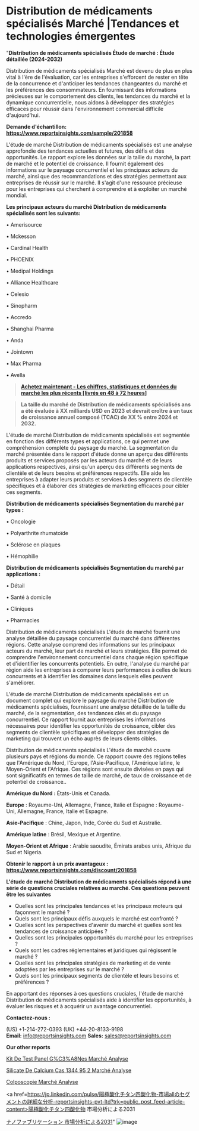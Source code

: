 # Distribution de médicaments spécialisés Marché |Tendances et technologies émergentes

"<strong>Distribution de médicaments spécialisés Étude de marché : Étude détaillée (2024-2032)</strong>

Distribution de médicaments spécialisés Marché est devenu de plus en plus vital à l'ère de l'évaluation, car les entreprises s'efforcent de rester en tête de la concurrence et d'anticiper les tendances changeantes du marché et les préférences des consommateurs. En fournissant des informations précieuses sur le comportement des clients, les tendances du marché et la dynamique concurrentielle, nous aidons à développer des stratégies efficaces pour réussir dans l'environnement commercial difficile d'aujourd'hui.

<strong>Demande d'échantillon: <a href=https://www.reportsinsights.com/sample/201858>https://www.reportsinsights.com/sample/201858</a></strong>

L'étude de marché Distribution de médicaments spécialisés est une analyse approfondie des tendances actuelles et futures, des défis et des opportunités. Le rapport explore les données sur la taille du marché, la part de marché et le potentiel de croissance. Il fournit également des informations sur le paysage concurrentiel et les principaux acteurs du marché, ainsi que des recommandations et des stratégies permettant aux entreprises de réussir sur le marché. Il s'agit d'une ressource précieuse pour les entreprises qui cherchent à comprendre et à exploiter un marché mondial.

<strong>Les principaux acteurs du marché Distribution de médicaments spécialisés sont les suivants:</strong>

• Amerisource

• Mckesson

• Cardinal Health

• PHOENIX

• Medipal Holdings

• Alliance Healthcare

• Celesio

• Sinopharm

• Accredo

• Shanghai Pharma

• Anda

• Jointown

• Max Pharma

• Avella
<blockquote><a href=https://www.reportsinsights.com/buynow/201858><span style=text-decoration: underline;><strong>Achetez maintenant - Les chiffres, statistiques et données du marché les plus récents [livrés en 48 à 72 heures]</strong></span></a></blockquote>
<blockquote><span style=text-decoration: underline;><strong>La taille du marché de Distribution de médicaments spécialisés ans a été évaluée à XX milliards USD en 2023 et devrait croître à un taux de croissance annuel composé (TCAC) de XX % entre 2024 et 2032.</strong></span></blockquote>
L'étude de marché Distribution de médicaments spécialisés est segmentée en fonction des différents types et applications, ce qui permet une compréhension complète du paysage du marché. La segmentation du marché présentée dans le rapport d'étude donne un aperçu des différents produits et services proposés par les acteurs du marché et de leurs applications respectives, ainsi qu'un aperçu des différents segments de clientèle et de leurs besoins et préférences respectifs. Elle aide les entreprises à adapter leurs produits et services à des segments de clientèle spécifiques et à élaborer des stratégies de marketing efficaces pour cibler ces segments.

<strong>Distribution de médicaments spécialisés Segmentation du marché par types :</strong>

• Oncologie

• Polyarthrite rhumatoïde

• Sclérose en plaques

• Hémophilie

<strong>Distribution de médicaments spécialisés Segmentation du marché par applications :</strong>

• Détail

• Santé à domicile

• Cliniques

• Pharmacies

Distribution de médicaments spécialisés L'étude de marché fournit une analyse détaillée du paysage concurrentiel du marché dans différentes régions. Cette analyse comprend des informations sur les principaux acteurs du marché, leur part de marché et leurs stratégies. Elle permet de comprendre l'environnement concurrentiel dans chaque région spécifique et d'identifier les concurrents potentiels. En outre, l'analyse du marché par région aide les entreprises à comparer leurs performances à celles de leurs concurrents et à identifier les domaines dans lesquels elles peuvent s'améliorer.

L'étude de marché Distribution de médicaments spécialisés est un document complet qui explore le paysage du marché Distribution de médicaments spécialisés, fournissant une analyse détaillée de la taille du marché, de la segmentation, des tendances clés et du paysage concurrentiel. Ce rapport fournit aux entreprises les informations nécessaires pour identifier les opportunités de croissance, cibler des segments de clientèle spécifiques et développer des stratégies de marketing qui trouvent un écho auprès de leurs clients cibles.

Distribution de médicaments spécialisés L'étude de marché couvre plusieurs pays et régions du monde. Ce rapport couvre des régions telles que l'Amérique du Nord, l'Europe, l'Asie-Pacifique, l'Amérique latine, le Moyen-Orient et l'Afrique. Ces régions sont ensuite divisées en pays qui sont significatifs en termes de taille de marché, de taux de croissance et de potentiel de croissance..

<strong>Amérique du Nord :</strong> États-Unis et Canada.

<strong>Europe</strong> : Royaume-Uni, Allemagne, France, Italie et Espagne : Royaume-Uni, Allemagne, France, Italie et Espagne.

<strong>Asie-Pacifique</strong> : Chine, Japon, Inde, Corée du Sud et Australie.

<strong>Amérique latine</strong> : Brésil, Mexique et Argentine.

<strong>Moyen-Orient et Afrique</strong> : Arabie saoudite, Émirats arabes unis, Afrique du Sud et Nigeria.

<strong>Obtenir le rapport à un prix avantageux : <a href=https://www.reportsinsights.com/discount/201858>https://www.reportsinsights.com/discount/201858</a></strong>

<strong>L'étude de marché Distribution de médicaments spécialisés répond à une série de questions cruciales relatives au marché. Ces questions peuvent être les suivantes</strong>
<ul>
  <li>Quelles sont les principales tendances et les principaux moteurs qui façonnent le marché ?</li>
  <li>Quels sont les principaux défis auxquels le marché est confronté ?</li>
  <li>Quelles sont les perspectives d'avenir du marché et quelles sont les tendances de croissance anticipées ?</li>
  <li>Quelles sont les principales opportunités du marché pour les entreprises ?</li>
  <li>Quels sont les cadres réglementaires et juridiques qui régissent le marché ?</li>
  <li>Quelles sont les principales stratégies de marketing et de vente adoptées par les entreprises sur le marché ?</li>
  <li>Quels sont les principaux segments de clientèle et leurs besoins et préférences ?</li>
</ul>
En apportant des réponses à ces questions cruciales, l'étude de marché Distribution de médicaments spécialisés aide à identifier les opportunités, à évaluer les risques et à acquérir un avantage concurrentiel.

<strong>Contactez-nous :</strong>

(US) +1-214-272-0393
(UK) +44-20-8133-9198
<strong>Email:</strong> <a>info@reportsinsights.com</a>
<strong>Sales:</strong> <a>sales@reportsinsights.com</a>

<strong>Our other reports</strong>

<a href=https://www.linkedin.com/pulse/kit-de-test-panel-g%C3%A8nes-march%C3%A9-segmentation-alu7c/>Kit De Test Panel G%C3%A8Nes Marché Analyse</a>

<a href=https://www.linkedin.com/pulse/silicate-de-calcium-cas-1344-95-2-march%C3%A9-segmentation-kzerf/>Silicate De Calcium Cas 1344 95 2 Marché Analyse</a>

<a href=https://www.linkedin.com/pulse/colposcopie-march%C3%A9-part-dynamique-opportunit%C3%A9s-n9jjf/>Colposcopie Marché Analyse</a>

<a href=https://jp.linkedin.com/pulse/陽極酸化チタン四酸化物-市場allのセグメントの詳細な分析-reportsinsights-pvt-ltd?trk=public_post_feed-article-content>陽極酸化チタン四酸化物 市場分析による2031</a>

<a href=https://www.linkedin.com/pulse/ナノファブリケーション-市場2023の収益シェアサイズ2028-community-market-research/>ナノファブリケーション 市場分析による2031</a>"
![image](https://github.com/daminid12/RIresearchers/assets/158430485/f2c616a7-585c-4845-975b-2df4d7712cd8)
